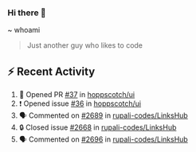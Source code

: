 ### Hi there 👋

~ whoami

> Just another guy who likes to code

## :zap: Recent Activity

<!--START_SECTION:activity-->
1. 💪 Opened PR [#37](https://github.com/hoppscotch/ui/pull/37) in [hoppscotch/ui](https://github.com/hoppscotch/ui)
2. ❗ Opened issue [#36](https://github.com/hoppscotch/ui/issues/36) in [hoppscotch/ui](https://github.com/hoppscotch/ui)
3. 🗣 Commented on [#2689](https://github.com/rupali-codes/LinksHub/issues/2689#issuecomment-2808160300) in [rupali-codes/LinksHub](https://github.com/rupali-codes/LinksHub)
4. 🔒 Closed issue [#2668](https://github.com/rupali-codes/LinksHub/issues/2668) in [rupali-codes/LinksHub](https://github.com/rupali-codes/LinksHub)
5. 🗣 Commented on [#2696](https://github.com/rupali-codes/LinksHub/issues/2696#issuecomment-2808151606) in [rupali-codes/LinksHub](https://github.com/rupali-codes/LinksHub)
<!--END_SECTION:activity-->

<!--
~ About Me
> Half-time developer, Full-time student, Some-time normal person...

**NayanUnni95/NayanUnni95** is a ✨ _special_ ✨ repository because its `README.md` (this file) appears on your GitHub profile.

Here are some ideas to get you started:

- 🔭 I’m currently working on ...
- 🌱 I’m currently learning ...
- 👯 I’m looking to collaborate on ...
- 🤔 I’m looking for help with ...
- 💬 Ask me about ...
- 📫 How to reach me: ...
- 😄 Pronouns: ...
- ⚡ Fun fact: ...
-->
